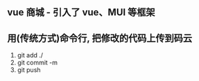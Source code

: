 ## vue 商城 - 引入了 vue、MUI 等框架

## 用(传统方式)命令行, 把修改的代码上传到码云

1. git add ./
2. git commit -m
3. git push
